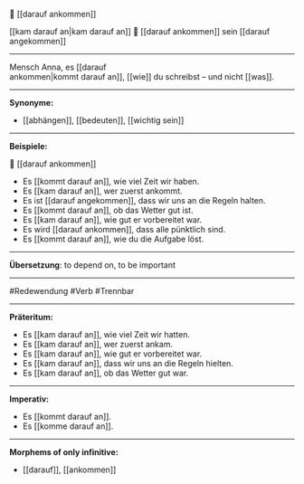 🎯 [[darauf ankommen]]

[[kam darauf an|kam darauf an]]
🎯 [[darauf ankommen]]
sein [[darauf angekommen]]

---

Mensch Anna, es [[darauf ankommen|kommt darauf an]], [[wie]] du schreibst – und nicht [[was]].

---

**Synonyme:**

- [[abhängen]], [[bedeuten]], [[wichtig sein]]

---

**Beispiele:**

🎯 [[darauf ankommen]]

- Es [[kommt darauf an]], wie viel Zeit wir haben.
- Es [[kam darauf an]], wer zuerst ankommt.
- Es ist [[darauf angekommen]], dass wir uns an die Regeln halten.
- Es [[kommt darauf an]], ob das Wetter gut ist.
- Es [[kam darauf an]], wie gut er vorbereitet war.
- Es wird [[darauf ankommen]], dass alle pünktlich sind.
- Es [[kommt darauf an]], wie du die Aufgabe löst.

---

**Übersetzung**:
to depend on, to be important

---

#Redewendung #Verb #Trennbar

---

**Präteritum:**

- Es [[kam darauf an]], wie viel Zeit wir hatten.
- Es [[kam darauf an]], wer zuerst ankam.
- Es [[kam darauf an]], wie gut er vorbereitet war.
- Es [[kam darauf an]], dass wir uns an die Regeln hielten.
- Es [[kam darauf an]], ob das Wetter gut war.

---

**Imperativ:**

- Es [[kommt darauf an]].
- Es [[komme darauf an]].

---

**Morphems of only infinitive:**

- [[darauf]], [[ankommen]]
